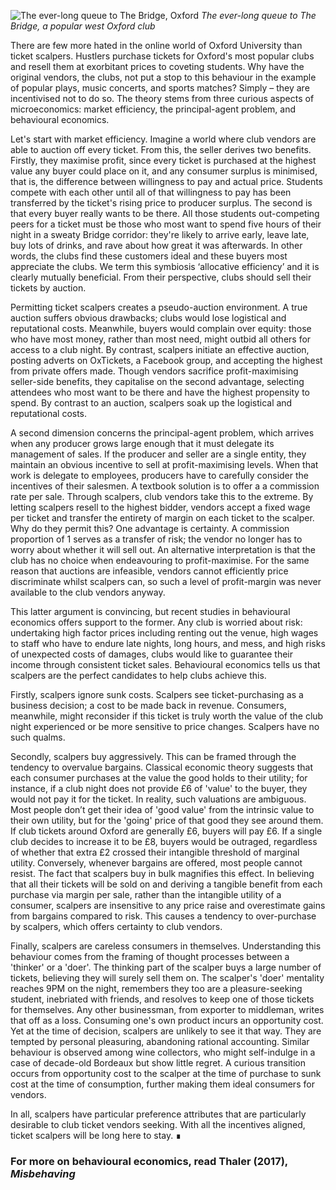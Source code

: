  ![The ever-long queue to The Bridge, Oxford](https://thelazymd.github.io/site-backend/articles/images/bridge.JPG)
*The ever-long queue to The Bridge, a popular west Oxford club*

There are few more hated in the online world of Oxford University than ticket scalpers. Hustlers purchase tickets for Oxford's most popular clubs and resell them at exorbitant prices to coveting students. Why have the original vendors, the clubs, not put a stop to this behaviour in the example of popular plays,  music concerts, and sports matches? Simply – they are incentivised not to do so. The theory stems from three curious aspects of microeconomics: market efficiency, the principal-agent problem, and behavioural economics.

Let's start with market efficiency. Imagine a world where club vendors are able to auction off every ticket. From this, the seller derives two benefits. Firstly, they maximise profit, since every ticket is purchased at the highest value any buyer could place on it, and any consumer surplus is minimised, that is, the difference between willingness to pay and actual price. Students compete with each other until all of that willingness to pay has been transferred by the ticket's rising price to producer surplus. The second is that every buyer really wants to be there. All those students out-competing peers for a ticket must be those who most want to spend five hours of their night in a sweaty Bridge corridor: they're likely to arrive early, leave late, buy lots of drinks, and rave about how great it was afterwards. In other words, the clubs find these customers ideal and these buyers most appreciate the clubs. We term this symbiosis ‘allocative efficiency’ and it is clearly mutually beneficial. From their perspective, clubs should sell their tickets by auction.

Permitting ticket scalpers creates a pseudo-auction environment. A true auction suffers obvious drawbacks; clubs would lose logistical and reputational costs. Meanwhile, buyers would complain over equity: those who have most money, rather than most need, might outbid all others for access to a club night. By contrast, scalpers initiate an effective auction, posting adverts on OxTickets, a Facebook group, and accepting the highest from private offers made. Though vendors sacrifice profit-maximising seller-side benefits, they capitalise on the second advantage, selecting attendees who most want to be there and have the highest propensity to spend. By contrast to an auction, scalpers soak up the logistical and reputational costs.

A second dimension concerns the principal-agent problem, which arrives when any producer grows large enough that it must delegate its management of sales. If the producer and seller are a single entity, they maintain an obvious incentive to sell at profit-maximising levels. When that work is delegate to employees, producers have to carefully consider the incentives of their salesmen. A textbook solution is to offer a a commission rate per sale. Through scalpers, club vendors take this to the extreme. By letting scalpers resell to the highest bidder, vendors accept a fixed wage per ticket and transfer the entirety of margin on each ticket to the scalper. Why do they permit this? One advantage is certainty. A commission proportion of 1 serves as a transfer of risk; the vendor no longer has to worry about whether it will sell out. An alternative interpretation is that the club has no choice when endeavouring to profit-maximise. For the same reason that auctions are infeasible, vendors cannot efficiently price discriminate whilst scalpers can, so such a level of profit-margin was never available to the club vendors anyway.

This latter argument is convincing, but recent studies in behavioural economics offers support to the former. Any club is worried about risk: undertaking high factor prices including renting out the venue, high wages to staff who have to endure late nights, long hours, and mess, and high risks of unexpected costs of damages, clubs would like to guarantee their income through consistent ticket sales. Behavioural economics tells us that scalpers are the perfect candidates to help clubs achieve this.

Firstly, scalpers ignore sunk costs. Scalpers see ticket-purchasing as a business decision; a cost to be made back in revenue. Consumers, meanwhile, might reconsider if this ticket is truly worth the value of the club night experienced or be more sensitive to price changes. Scalpers have no such qualms.

Secondly, scalpers buy aggressively. This can be framed through the tendency to overvalue bargains. Classical economic theory suggests that each consumer purchases at the value the good holds to their utility; for instance, if a club night does not provide £6 of 'value' to the buyer, they would not pay it for the ticket. In reality, such valuations are ambiguous. Most people don’t get their idea of 'good value' from the intrinsic value to their own utility, but for the 'going' price of that good they see around them. If club tickets around Oxford are generally £6, buyers will pay £6. If a single club decides to increase it to be £8, buyers would be outraged, regardless of whether that extra £2 crossed their intangible threshold of marginal utility. Conversely, whenever bargains are offered, most people cannot resist. The fact that scalpers buy in bulk magnifies this effect. In believing that all their tickets will be sold on and deriving a tangible benefit from each purchase via margin per sale, rather than the intangible utility of a consumer, scalpers are insensitive to any price raise and overestimate gains from bargains compared to risk. This causes a tendency to over-purchase by scalpers, which offers certainty to club vendors.

Finally, scalpers are careless consumers in themselves. Understanding this behaviour comes from the framing of thought processes between a 'thinker' or a 'doer'. The thinking part of the scalper buys a large number of tickets, believing they will surely sell them on. The scalper's 'doer' mentality reaches 9PM on the night, remembers they too are a pleasure-seeking student, inebriated with friends, and resolves to keep one of those tickets for themselves. Any other businessman, from exporter to middleman, writes that off as a loss. Consuming one's own product incurs an opportunity cost. Yet at the time of decision, scalpers are unlikely to see it that way. They are tempted by personal pleasuring, abandoning rational accounting. Similar behaviour is observed among wine collectors, who might self-indulge in a case of decade-old Bordeaux but show little regret. A curious transition occurs from opportunity cost to the scalper at the time of purchase to sunk cost at the time of consumption, further making them ideal consumers for vendors.

In all, scalpers have particular preference attributes that are particularly desirable to club ticket vendors seeking. With all the incentives aligned, ticket scalpers will be long here to stay. ∎

### For more on behavioural economics, read Thaler (2017), *Misbehaving*